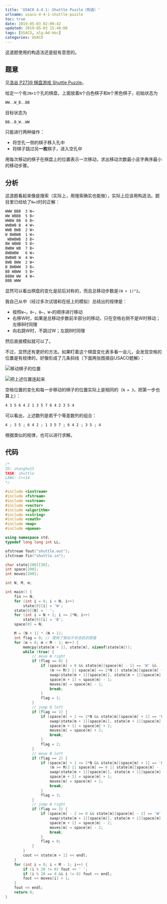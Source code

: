 ```yaml
---
title: 'USACO 4.4.1: Shuttle Puzzle（构造）'
urlname: usaco-4-4-1-shuttle-puzzle
toc: true
date: 2019-05-03 02:09:42
updated: 2019-05-03 15:48:00
tags: [USACO, alg:Ad-Hoc]
categories: USACO
---
```


这道题使用的构造法还是挺有意思的。

<!--more-->

## 题意

见[洛谷 P2739 棋盘游戏 Shuttle Puzzle](https://www.luogu.org/problemnew/show/P2739)。

给定一个有`2N+1`个孔的棋盘，上面放着`N`个白色棋子和`N`个黑色棋子，初始状态为

```txt
WW..W_B..BB
```

目标状态为

```txt
BB..B_W..WW
```

只能进行两种操作：

* 将空孔一侧的棋子移入孔中
* 将棋子跳过另**一枚**棋子，进入空孔中

用每次移动的棋子在棋盘上的位置表示一次移动，求出移动次数最小且字典序最小的移动步骤。

## 分析

这道题看起来像是搜索（实际上，用搜索确实也能做），实际上应该用构造法。题目里已经给了`N=3`时的正解：

<!-- ↷ ↶ → ← -->

```txt
WWW BBB  3 W→
WW WBBB  5 B↶
WWBW BB  6 B←
WWBWB B  4 W↷
WWB BWB  2 W↷
W BWBWB  1 W→
 WBWBWB  3 B↶
BW WBWB  5 B↶
BWBW WB  7 B↶
BWBWBW   6 W→
BWBWB W  4 W↷
BWB BWW  2 W↷
B BWBWW  3 B←
BB WBWW  5 B↶
BBBW WW  4 W→
BBB WWW
```

显然可以看出棋盘的变化是前后对称的，而且总移动步数是`(N + 1)^2`。

我自己从中（经过多次试错和在纸上的模拟）总结出的规律是：

* 按照`W→`，`B↶`，`B←`，`W↷`的顺序进行移动
* 右移W时，如果是总移动步数前半部分的移动，只在空格右侧不是W时移动；左移B时同理
* 向右跳W时，不跳过W；左跳B时同理

然后直接模拟就可以了。

不过，显然还有更好的方法。如果盯着这个棋盘变化表多看一会儿，会发现空格的位置是有规律的，好像形成了几条斜线（下面两张图摘自USACO题解）：

![移动棋子的位置](prob27.gif)

![把上述位置连起来](prob27a.gif)

空格位置的变化和每一步移动的棋子的位置实际上是相同的（`N = 3`，把第一步也算上）：

```txt
4 3 5 6 4 2 1 3 5 7 6 4 2 3 5 4
```

可以看出，上述数列是若干个等差数列的组合：

```txt
4 ; 3 5 ; 6 4 2 ; 1 3 5 7 ; 6 4 2 ; 3 5 ; 4
```

根据类似的规律，也可以进行求解。

## 代码

```cpp
/*
ID: zhanghu15
TASK: shuttle
LANG: C++14
*/

#include <iostream>
#include <fstream>
#include <sstream>
#include <vector>
#include <algorithm>
#include <cstring>
#include <cmath>
#include <map>
#include <queue>

using namespace std;
typedef long long int LL;

ofstream fout("shuttle.out");
ifstream fin("shuttle.in");

char state[200][30];
int space[200];
int moves[200];

int N, M, m;

int main() {
    fin >> N;
    for (int i = 0; i < N; i++)
        state[0][i] = 'W';
    state[0][N] = ' ';
    for (int i = N + 1; i <= 2*N; i++)
        state[0][i] = 'B';
    space[0] = N;

    M = (N + 1) * (N + 1);
    int flag = 0; // 使用了类似于状态机的思路
    for (m = 0; m < M - 1; m++) {
        memcpy(state[m + 1], state[m], sizeof(state[m]));
        while (true) {
            // move W right
            if (flag == 0) {
                if (space[m] > 0 && state[m][space[m] - 1] == 'W' &&
                    (m >= M/2 || space[m] == 2*N || state[m][space[m] + 1] != 'W')) {
                    swap(state[m + 1][space[m]], state[m + 1][space[m] - 1]);
                    space[m + 1] = space[m] - 1;
                    moves[m] = space[m] - 1;
                    break;
                }
                flag = 1;
            }
            // jump B left
            if (flag == 1) {
                if (space[m] + 2 <= 2*N && state[m][space[m] + 2] == 'B' && state[m][space[m] + 1] != 'B') {
                    swap(state[m + 1][space[m]], state[m + 1][space[m] + 2]);
                    space[m + 1] = space[m] + 2;
                    moves[m] = space[m] + 2;
                    break;
                }
                flag = 2;
            }
            // move B left
            if (flag == 2) {
                if (space[m] + 1 <= 2*N && state[m][space[m] + 1] == 'B' &&
                    (m >= M/2 || space[m] == 0 || state[m][space[m] - 1] != 'B')) {
                    swap(state[m + 1][space[m]], state[m + 1][space[m] + 1]);
                    space[m + 1] = space[m] + 1;
                    moves[m] = space[m] + 1;
                    break;
                }
                flag = 3;
            }
            // jump W right
            if (flag == 3) {
                if (space[m] - 2 >= 0 && state[m][space[m] - 2] == 'W' && state[m][space[m] - 1] != 'W') {
                    swap(state[m + 1][space[m]], state[m + 1][space[m] - 2]);
                    space[m + 1] = space[m] - 2;
                    moves[m] = space[m] - 2;
                    break;
                }
                flag = 0;
            }
        }
        cout << state[m + 1] << endl;
    }
    for (int i = 0; i < M - 1; i++) {
        if (i % 20 != 0) fout << ' ';
        if (i % 20 == 0 && i != 0) fout << endl;
        fout << moves[i] + 1;
    }
    fout << endl;
    return 0;
}
```
